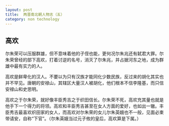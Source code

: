 ```yaml
---
layout: post
title:  两晋南北朝人物志（五）
category: non technology 
---
```


## 高欢

尔朱荣可以压服群雄，但不意味着他的子侄也能，更何况尔朱兆还有弑君大罪。尔朱荣曾经的部下高欢，打着讨逆的名号，消灭了尔朱兆，并占据河东之地，成为群雄中最有实力的人。

高欢是鲜卑化的汉人。不要以为只有汉族才能同化少数民族，反过来的胡化其实也并不罕见。唐朝的安禄山，其辖区大量汉人被胡化，他们根本不信李隆基，而只信安禄山和史思明。

高欢之于尔朱荣，就好像丰臣秀吉之于织田信长。尔朱荣不死，高欢充其量也就是他手下一个得力的将领。高欢和丰臣秀吉甚至在女人方面的爱好，也如出一辙。丰臣秀吉最喜欢织田家的女人，而高欢对尔朱荣的女儿尔朱英娥也不一般，见面必束带请安，自称“下官”。（尔朱英娥当过元子攸的皇后，高欢算是下属。）

